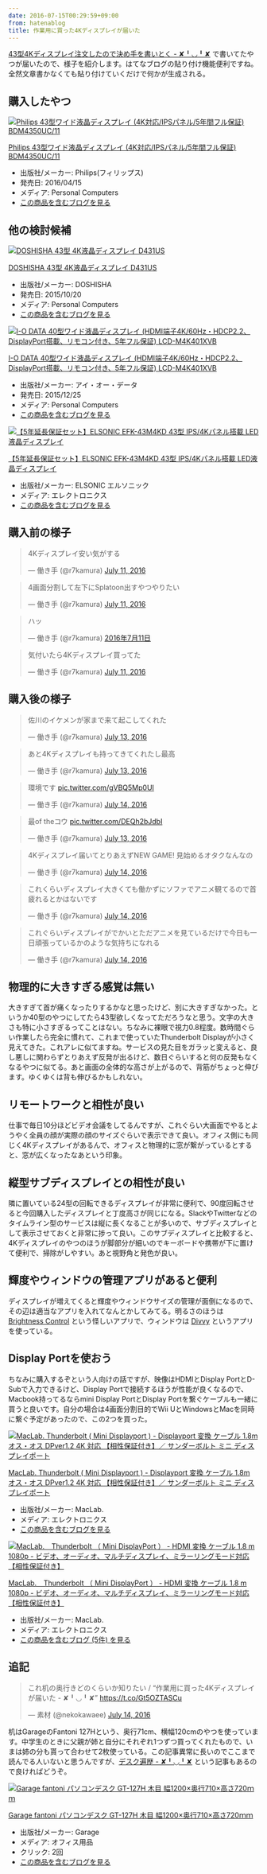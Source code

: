 ```yaml
---
date: 2016-07-15T00:29:59+09:00
from: hatenablog
title: 作業用に買った4Kディスプレイが届いた
---
```


<p><a href="http://r7kamura.hatenablog.com/entry/2016/07/12/042019">43型4Kディスプレイ注文したので決め手を書いとく - ✘╹◡╹✘</a> で書いてたやつが届いたので、様子を紹介します。はてなブログの貼り付け機能便利ですね。全然文章書かなくても貼り付けていくだけで何かが生成される。</p>

<h2>購入したやつ</h2>

<p></p><div class="hatena-asin-detail">
<a href="http://www.amazon.co.jp/exec/obidos/ASIN/B01D9FP20A/r7kamura-22/"><img src="http://ecx.images-amazon.com/images/I/51cWvwM7alL._SL160_.jpg" class="hatena-asin-detail-image" alt="Philips 43型ワイド液晶ディスプレイ (4K対応/IPSパネル/5年間フル保証) BDM4350UC/11" title="Philips 43型ワイド液晶ディスプレイ (4K対応/IPSパネル/5年間フル保証) BDM4350UC/11"></a><div class="hatena-asin-detail-info">
<p class="hatena-asin-detail-title"><a href="http://www.amazon.co.jp/exec/obidos/ASIN/B01D9FP20A/r7kamura-22/">Philips 43型ワイド液晶ディスプレイ (4K対応/IPSパネル/5年間フル保証) BDM4350UC/11</a></p>
<ul>
<li>
<span class="hatena-asin-detail-label">出版社/メーカー:</span> Philips(フィリップス)</li>
<li>
<span class="hatena-asin-detail-label">発売日:</span> 2016/04/15</li>
<li>
<span class="hatena-asin-detail-label">メディア:</span> Personal Computers</li>
<li><a href="http://d.hatena.ne.jp/asin/B01D9FP20A/r7kamura-22" target="_blank">この商品を含むブログを見る</a></li>
</ul>
</div>
<div class="hatena-asin-detail-foot"></div>
</div>

<h2>他の検討候補</h2>

<p></p><div class="hatena-asin-detail">
<a href="http://www.amazon.co.jp/exec/obidos/ASIN/B011AODN62/r7kamura-22/"><img src="http://ecx.images-amazon.com/images/I/51bM0S8BS1L._SL160_.jpg" class="hatena-asin-detail-image" alt="DOSHISHA 43型 4K液晶ディスプレイ D431US" title="DOSHISHA 43型 4K液晶ディスプレイ D431US"></a><div class="hatena-asin-detail-info">
<p class="hatena-asin-detail-title"><a href="http://www.amazon.co.jp/exec/obidos/ASIN/B011AODN62/r7kamura-22/">DOSHISHA 43型 4K液晶ディスプレイ D431US</a></p>
<ul>
<li>
<span class="hatena-asin-detail-label">出版社/メーカー:</span> DOSHISHA</li>
<li>
<span class="hatena-asin-detail-label">発売日:</span> 2015/10/20</li>
<li>
<span class="hatena-asin-detail-label">メディア:</span> Personal Computers</li>
<li><a href="http://d.hatena.ne.jp/asin/B011AODN62/r7kamura-22" target="_blank">この商品を含むブログを見る</a></li>
</ul>
</div>
<div class="hatena-asin-detail-foot"></div>
</div>

<p></p><div class="hatena-asin-detail">
<a href="http://www.amazon.co.jp/exec/obidos/ASIN/B018T5WQPE/r7kamura-22/"><img src="http://ecx.images-amazon.com/images/I/41NHrd%2BMZoL._SL160_.jpg" class="hatena-asin-detail-image" alt="I-O DATA 40型ワイド液晶ディスプレイ (HDMI端子4K/60Hz・HDCP2.2、DisplayPort搭載、リモコン付き、5年フル保証) LCD-M4K401XVB" title="I-O DATA 40型ワイド液晶ディスプレイ (HDMI端子4K/60Hz・HDCP2.2、DisplayPort搭載、リモコン付き、5年フル保証) LCD-M4K401XVB"></a><div class="hatena-asin-detail-info">
<p class="hatena-asin-detail-title"><a href="http://www.amazon.co.jp/exec/obidos/ASIN/B018T5WQPE/r7kamura-22/">I-O DATA 40型ワイド液晶ディスプレイ (HDMI端子4K/60Hz・HDCP2.2、DisplayPort搭載、リモコン付き、5年フル保証) LCD-M4K401XVB</a></p>
<ul>
<li>
<span class="hatena-asin-detail-label">出版社/メーカー:</span> アイ・オー・データ</li>
<li>
<span class="hatena-asin-detail-label">発売日:</span> 2015/12/25</li>
<li>
<span class="hatena-asin-detail-label">メディア:</span> Personal Computers</li>
<li><a href="http://d.hatena.ne.jp/asin/B018T5WQPE/r7kamura-22" target="_blank">この商品を含むブログを見る</a></li>
</ul>
</div>
<div class="hatena-asin-detail-foot"></div>
</div>

<p></p><div class="hatena-asin-detail">
<a href="http://www.amazon.co.jp/exec/obidos/ASIN/B01B2LRRNI/r7kamura-22/"><img src="http://ecx.images-amazon.com/images/I/51h1mQ8tZTL._SL160_.jpg" class="hatena-asin-detail-image" alt="【5年延長保証セット】ELSONIC EFK-43M4KD 43型 IPS/4Kパネル搭載 LED液晶ディスプレイ" title="【5年延長保証セット】ELSONIC EFK-43M4KD 43型 IPS/4Kパネル搭載 LED液晶ディスプレイ"></a><div class="hatena-asin-detail-info">
<p class="hatena-asin-detail-title"><a href="http://www.amazon.co.jp/exec/obidos/ASIN/B01B2LRRNI/r7kamura-22/">【5年延長保証セット】ELSONIC EFK-43M4KD 43型 IPS/4Kパネル搭載 LED液晶ディスプレイ</a></p>
<ul>
<li>
<span class="hatena-asin-detail-label">出版社/メーカー:</span> ELSONIC エルソニック</li>
<li>
<span class="hatena-asin-detail-label">メディア:</span> エレクトロニクス</li>
<li><a href="http://d.hatena.ne.jp/asin/B01B2LRRNI/r7kamura-22" target="_blank">この商品を含むブログを見る</a></li>
</ul>
</div>
<div class="hatena-asin-detail-foot"></div>
</div>

<h2>購入前の様子</h2>

<p></p><blockquote class="twitter-tweet" data-lang="HASH(0x9ee2eb8)">
<p lang="ja" dir="ltr">4Kディスプレイ安い気がする</p>— 働き手 (@r7kamura) <a href="https://twitter.com/r7kamura/status/752522044483313664">July 11, 2016</a>
</blockquote><script async src="//platform.twitter.com/widgets.js" charset="utf-8"></script>

<p></p><blockquote class="twitter-tweet" data-lang="HASH(0x9ee2eb8)">
<p lang="ja" dir="ltr">4画面分割して左下にSplatoon出すやつやりたい</p>— 働き手 (@r7kamura) <a href="https://twitter.com/r7kamura/status/752523144112410624">July 11, 2016</a>
</blockquote><script async src="//platform.twitter.com/widgets.js" charset="utf-8"></script>

<p></p><blockquote class="twitter-tweet" data-lang="ja">
<p lang="ja" dir="ltr">ハッ</p>— 働き手 (@r7kamura) <a href="https://twitter.com/r7kamura/status/752546980744736768">2016年7月11日</a>
</blockquote><script async src="//platform.twitter.com/widgets.js" charset="utf-8"></script>

<p></p><blockquote class="twitter-tweet" data-lang="HASH(0x9ee2eb8)">
<p lang="ja" dir="ltr">気付いたら4Kディスプレイ買ってた</p>— 働き手 (@r7kamura) <a href="https://twitter.com/r7kamura/status/752547010465542144">July 11, 2016</a>
</blockquote><script async src="//platform.twitter.com/widgets.js" charset="utf-8"></script>

<h2>購入後の様子</h2>

<p></p><blockquote class="twitter-tweet" data-lang="HASH(0x9ee2eb8)">
<p lang="ja" dir="ltr">佐川のイケメンが家まで来て起こしてくれた</p>— 働き手 (@r7kamura) <a href="https://twitter.com/r7kamura/status/753051307846410242">July 13, 2016</a>
</blockquote><script async src="//platform.twitter.com/widgets.js" charset="utf-8"></script>

<p></p><blockquote class="twitter-tweet" data-lang="HASH(0x9ee2eb8)">
<p lang="ja" dir="ltr">あと4Kディスプレイも持ってきてくれたし最高</p>— 働き手 (@r7kamura) <a href="https://twitter.com/r7kamura/status/753051377534775296">July 13, 2016</a>
</blockquote><script async src="//platform.twitter.com/widgets.js" charset="utf-8"></script>

<p></p><blockquote class="twitter-tweet" data-lang="HASH(0x9ee2eb8)">
<p lang="ja" dir="ltr">環境です <a href="https://t.co/gVBQ5Mp0UI">pic.twitter.com/gVBQ5Mp0UI</a></p>— 働き手 (@r7kamura) <a href="https://twitter.com/r7kamura/status/753585520907722752">July 14, 2016</a>
</blockquote><script async src="//platform.twitter.com/widgets.js" charset="utf-8"></script>

<p></p><blockquote class="twitter-tweet" data-lang="HASH(0x9ee2eb8)">
<p lang="ja" dir="ltr">最of theコウ <a href="https://t.co/DEQh2bJdbI">pic.twitter.com/DEQh2bJdbI</a></p>— 働き手 (@r7kamura) <a href="https://twitter.com/r7kamura/status/753241986828611586">July 13, 2016</a>
</blockquote><script async src="//platform.twitter.com/widgets.js" charset="utf-8"></script>

<p></p><blockquote class="twitter-tweet" data-lang="HASH(0x9ee2eb8)">
<p lang="ja" dir="ltr">4Kディスプレイ届いてとりあえずNEW GAME! 見始めるオタクなんなの</p>— 働き手 (@r7kamura) <a href="https://twitter.com/r7kamura/status/753476955069001730">July 14, 2016</a>
</blockquote><script async src="//platform.twitter.com/widgets.js" charset="utf-8"></script>

<p></p><blockquote class="twitter-tweet" data-lang="HASH(0x9ee2eb8)">
<p lang="ja" dir="ltr">これくらいディスプレイ大きくても働かずにソファでアニメ観てるので首疲れるとかはないです</p>— 働き手 (@r7kamura) <a href="https://twitter.com/r7kamura/status/753589666406805505">July 14, 2016</a>
</blockquote><script async src="//platform.twitter.com/widgets.js" charset="utf-8"></script>

<p></p><blockquote class="twitter-tweet" data-lang="HASH(0x9ee2eb8)">
<p lang="ja" dir="ltr">これぐらいディスプレイがでかいとただアニメを見ているだけで今日も一日頑張っているかのような気持ちになれる</p>— 働き手 (@r7kamura) <a href="https://twitter.com/r7kamura/status/753591102649749509">July 14, 2016</a>
</blockquote><script async src="//platform.twitter.com/widgets.js" charset="utf-8"></script>

<h2>物理的に大きすぎる感覚は無い</h2>

<p>大きすぎて首が痛くなったりするかなと思ったけど、別に大きすぎなかった。というか40型のやつにしてたら43型欲しくなってただろうなと思う。文字の大きさも特に小さすぎるってことはない。ちなみに裸眼で視力0.8程度。数時間ぐらい作業したら完全に慣れて、これまで使っていたThunderbolt Displayが小さく見えてきた。これアレに似てますね。サービスの見た目をガラッと変えると、良し悪しに関わらずとりあえず反発が出るけど、数日ぐらいすると何の反発もなくなるやつに似てる。あと画面の全体的な高さが上がるので、背筋がちょっと伸びます。ゆくゆくは背も伸びるかもしれない。</p>

<h2>リモートワークと相性が良い</h2>

<p>仕事で毎日10分ほどビデオ会議をしてるんですが、これぐらい大画面でやるとようやく全員の顔が実際の顔のサイズぐらいで表示できて良い。オフィス側にも同じく4Kディスプレイがあるんで、オフィスと物理的に窓が繋がっているとすると、窓が広くなったなあという印象。</p>

<h2>縦型サブディスプレイとの相性が良い</h2>

<p>隣に置いている24型の回転できるディスプレイが非常に便利で、90度回転させると今回購入したディスプレイと丁度高さが同じになる。SlackやTwitterなどのタイムライン型のサービスは縦に長くなることが多いので、サブディスプレイとして表示させておくと非常に捗って良い。このサブディスプレイと比較すると、4Kディスプレイのやつのほうが脚部分が細いのでキーボードや携帯が下に置けて便利で、掃除がしやすい。あと視野角と発色が良い。</p>

<h2>輝度やウィンドウの管理アプリがあると便利</h2>

<p>ディスプレイが増えてくると輝度やウィンドウサイズの管理が面倒になるので、その辺は適当なアプリを入れてなんとかしてみてる。明るさのほうは <a href="https://itunes.apple.com/jp/app/brightness-slider/id456624497?mt=12">Brightness Control</a> という怪しいアプリで、ウィンドウは <a href="http://mizage.com/divvy/">Divvy</a> というアプリを使っている。</p>

<h2>Display Portを使おう</h2>

<p>ちなみに購入するぞという人向けの話ですが、映像はHDMIとDisplay PortとD-Subで入力できるけど、Display Portで接続するほうが性能が良くなるので、Macbook持ってるならmini Display PortとDisplay Portを繋ぐケーブルも一緒に買うと良いです。自分の場合は4画面分割目的でWii UとWindowsとMacを同時に繋ぐ予定があったので、この2つを買った。</p>

<p></p><div class="hatena-asin-detail">
<a href="http://www.amazon.co.jp/exec/obidos/ASIN/B014YOZHA0/r7kamura-22/"><img src="http://ecx.images-amazon.com/images/I/31RW49uW4uL._SL160_.jpg" class="hatena-asin-detail-image" alt="MacLab. Thunderbolt ( Mini Displayport ) - Displayport 変換 ケーブル 1.8m オス・オス DPver1.2 4K 対応 【相性保証付き】／ サンダーボルト ミニ ディスプレイポート" title="MacLab. Thunderbolt ( Mini Displayport ) - Displayport 変換 ケーブル 1.8m オス・オス DPver1.2 4K 対応 【相性保証付き】／ サンダーボルト ミニ ディスプレイポート"></a><div class="hatena-asin-detail-info">
<p class="hatena-asin-detail-title"><a href="http://www.amazon.co.jp/exec/obidos/ASIN/B014YOZHA0/r7kamura-22/">MacLab. Thunderbolt ( Mini Displayport ) - Displayport 変換 ケーブル 1.8m オス・オス DPver1.2 4K 対応 【相性保証付き】／ サンダーボルト ミニ ディスプレイポート</a></p>
<ul>
<li>
<span class="hatena-asin-detail-label">出版社/メーカー:</span> MacLab.</li>
<li>
<span class="hatena-asin-detail-label">メディア:</span> エレクトロニクス</li>
<li><a href="http://d.hatena.ne.jp/asin/B014YOZHA0/r7kamura-22" target="_blank">この商品を含むブログを見る</a></li>
</ul>
</div>
<div class="hatena-asin-detail-foot"></div>
</div>

<p></p><div class="hatena-asin-detail">
<a href="http://www.amazon.co.jp/exec/obidos/ASIN/B00BXGK834/r7kamura-22/"><img src="http://ecx.images-amazon.com/images/I/31K4qb1pOsL._SL160_.jpg" class="hatena-asin-detail-image" alt="MacLab.　Thunderbolt （ Mini DisplayPort ） - HDMI 変換 ケーブル 1.8 m 1080p - ビデオ、オーディオ、マルチディスプレイ、ミラーリングモード対応【相性保証付き】" title="MacLab.　Thunderbolt （ Mini DisplayPort ） - HDMI 変換 ケーブル 1.8 m 1080p - ビデオ、オーディオ、マルチディスプレイ、ミラーリングモード対応【相性保証付き】"></a><div class="hatena-asin-detail-info">
<p class="hatena-asin-detail-title"><a href="http://www.amazon.co.jp/exec/obidos/ASIN/B00BXGK834/r7kamura-22/">MacLab.　Thunderbolt （ Mini DisplayPort ） - HDMI 変換 ケーブル 1.8 m 1080p - ビデオ、オーディオ、マルチディスプレイ、ミラーリングモード対応【相性保証付き】</a></p>
<ul>
<li>
<span class="hatena-asin-detail-label">出版社/メーカー:</span> MacLab.</li>
<li>
<span class="hatena-asin-detail-label">メディア:</span> エレクトロニクス</li>
<li><a href="http://d.hatena.ne.jp/asin/B00BXGK834/r7kamura-22" target="_blank">この商品を含むブログ (5件) を見る</a></li>
</ul>
</div>
<div class="hatena-asin-detail-foot"></div>
</div>

<h2>追記</h2>

<p></p><blockquote class="twitter-tweet" data-lang="HASH(0x9ee2eb8)">
<p lang="ja" dir="ltr">これ机の奥行きどのくらいか知りたい / “作業用に買った4Kディスプレイが届いた - ✘╹◡╹✘” <a href="https://t.co/Gt5OZTASCu">https://t.co/Gt5OZTASCu</a></p>— 素材 (@nekokawaee) <a href="https://twitter.com/nekokawaee/status/753615275354763264">July 14, 2016</a>
</blockquote><script async src="//platform.twitter.com/widgets.js" charset="utf-8"></script>

<p>机はGarageのFantoni 127Hという、奥行71cm、横幅120cmのやつを使っています。中学生のときに父親が姉と自分にそれぞれ1つずつ買ってくれたもので、いまは姉の分も貰って合わせて2枚使っている。この記事異常に長いのでここまで読んでる人いないと思うんですが、<a href="http://r7kamura.hatenablog.com/entry/2014/12/31/042926">デスク遍歴 - ✘╹◡╹✘</a> という記事もあるので良ければどうぞ。</p>

<p></p><div class="hatena-asin-detail">
<a href="http://www.amazon.co.jp/exec/obidos/ASIN/B001FVY8V0/r7kamura-22/"><img src="http://ecx.images-amazon.com/images/I/21225y4kOgL._SL160_.jpg" class="hatena-asin-detail-image" alt="Garage fantoni パソコンデスク GT-127H 木目 幅1200×奥行710×高さ720ｍｍ" title="Garage fantoni パソコンデスク GT-127H 木目 幅1200×奥行710×高さ720ｍｍ"></a><div class="hatena-asin-detail-info">
<p class="hatena-asin-detail-title"><a href="http://www.amazon.co.jp/exec/obidos/ASIN/B001FVY8V0/r7kamura-22/">Garage fantoni パソコンデスク GT-127H 木目 幅1200×奥行710×高さ720ｍｍ</a></p>
<ul>
<li>
<span class="hatena-asin-detail-label">出版社/メーカー:</span> Garage</li>
<li>
<span class="hatena-asin-detail-label">メディア:</span> オフィス用品</li>
<li> <span class="hatena-asin-detail-label">クリック</span>: 2回</li>
<li><a href="http://d.hatena.ne.jp/asin/B001FVY8V0/r7kamura-22" target="_blank">この商品を含むブログを見る</a></li>
</ul>
</div>
<div class="hatena-asin-detail-foot"></div>
</div>

